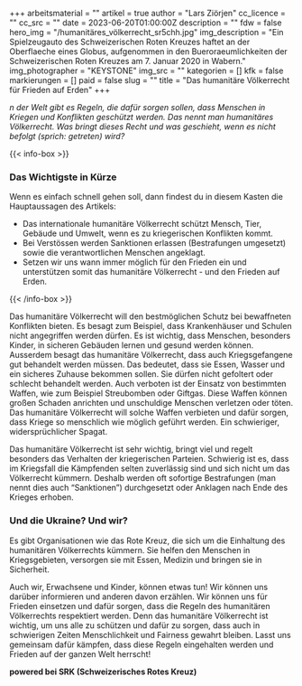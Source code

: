 +++
arbeitsmaterial = ""
artikel = true
author = "Lars Ziörjen"
cc_licence = ""
cc_src = ""
date = 2023-06-20T01:00:00Z
description = ""
fdw = false
hero_img = "/humanitäres_völkerrecht_sr5chh.jpg"
img_description = "Ein Spielzeugauto des Schweizerischen Roten Kreuzes haftet an der Oberflaeche eines Globus, aufgenommen in den Bueroraeumlichkeiten der Schweizerischen Roten Kreuzes am 7. Januar 2020 in Wabern."
img_photographer = "KEYSTONE"
img_src = ""
kategorien = []
kfk = false
markierungen = []
paid = false
slug = ""
title = "Das humanitäre Völkerrecht für Frieden auf Erden"
+++

_n der Welt gibt es Regeln, die dafür sorgen sollen, dass Menschen in Kriegen und Konflikten geschützt werden. Das nennt man humanitäres Völkerrecht. Was bringt dieses Recht und was geschieht, wenn es nicht befolgt (sprich: getreten) wird?_

{{< info-box >}} <h3>Das Wichtigste in Kürze</h3>

<p>Wenn es einfach schnell gehen soll, dann findest du in diesem Kasten die Hauptaussagen des Artikels:</p>

<ul>

<li>Das internationale humanitäre Völkerrecht schützt Mensch, Tier, Gebäude und Umwelt, wenn es zu kriegerischen Konflikten kommt.</li>

<li>Bei Verstössen werden Sanktionen erlassen (Bestrafungen umgesetzt) sowie die verantwortlichen Menschen angeklagt.</li>

<li>Setzen wir uns wann immer möglich für den Frieden ein und unterstützen somit das humanitäre Völkerrecht - und den Frieden auf Erden.</li>

</ul> {{< /info-box >}}

Das humanitäre Völkerrecht will den bestmöglichen Schutz bei bewaffneten Konflikten bieten. Es besagt zum Beispiel, dass Krankenhäuser und Schulen nicht angegriffen werden dürfen. Es ist wichtig, dass Menschen, besonders Kinder, in sicheren Gebäuden lernen und gesund werden können.
Ausserdem besagt das humanitäre Völkerrecht, dass auch Kriegsgefangene gut behandelt werden müssen. Das bedeutet, dass sie Essen, Wasser und ein sicheres Zuhause bekommen sollen. Sie dürfen nicht gefoltert oder schlecht behandelt werden. Auch verboten ist der Einsatz von bestimmten Waffen, wie zum Beispiel Streubomben oder Giftgas. Diese Waffen können großen Schaden anrichten und unschuldige Menschen verletzen oder töten. Das humanitäre Völkerrecht will solche Waffen verbieten und dafür sorgen, dass Kriege so menschlich wie möglich geführt werden. Ein schwieriger, widersprüchlicher Spagat.

Das humanitäre Völkerrecht ist sehr wichtig, bringt viel und regelt besonders das Verhalten der kriegerischen Parteien. Schwierig ist es, dass im Kriegsfall die Kämpfenden selten zuverlässig sind und sich nicht um das Völkerrecht kümmern. Deshalb werden oft sofortige Bestrafungen (man nennt dies auch “Sanktionen”) durchgesetzt oder Anklagen nach Ende des Krieges erhoben.

### Und die Ukraine? Und wir?

Es gibt Organisationen wie das Rote Kreuz, die sich um die Einhaltung des humanitären Völkerrechts kümmern. Sie helfen den Menschen in Kriegsgebieten, versorgen sie mit Essen, Medizin und bringen sie in Sicherheit.

Auch wir, Erwachsene und Kinder, können etwas tun! Wir können uns darüber informieren und anderen davon erzählen. Wir können uns für Frieden einsetzen und dafür sorgen, dass die Regeln des humanitären Völkerrechts respektiert werden. Denn das humanitäre Völkerrecht ist wichtig, um uns alle zu schützen und dafür zu sorgen, dass auch in schwierigen Zeiten Menschlichkeit und Fairness gewahrt bleiben. Lasst uns gemeinsam dafür kämpfen, dass diese Regeln eingehalten werden und Frieden auf der ganzen Welt herrscht!

**powered bei SRK (Schweizerisches Rotes Kreuz)**
